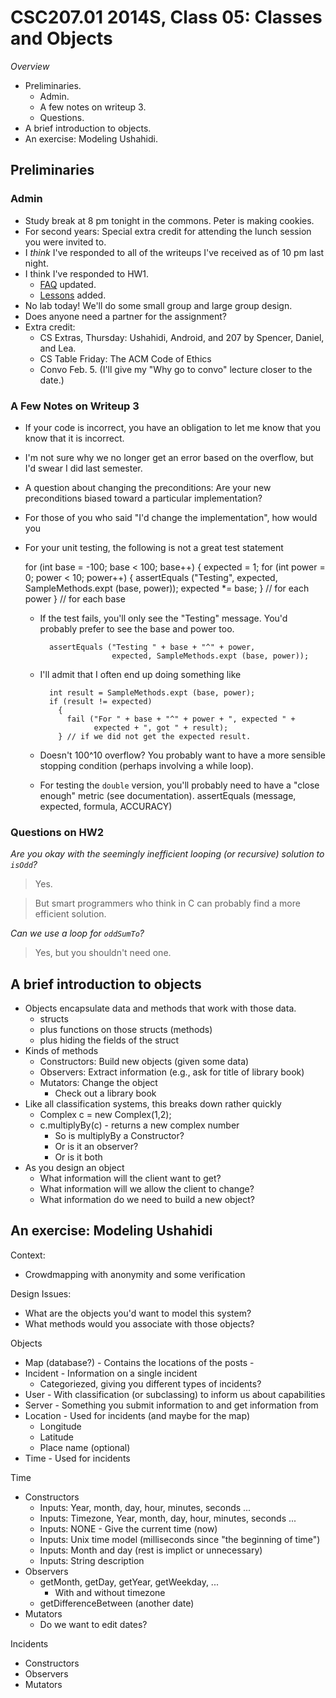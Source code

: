 CSC207.01 2014S, Class 05: Classes and Objects
==============================================

_Overview_

* Preliminaries.
    * Admin.
    * A few notes on writeup 3.
    * Questions.
* A brief introduction to objects.
* An exercise: Modeling Ushahidi.

Preliminaries
-------------

### Admin

* Study break at 8 pm tonight in the commons.  Peter is making cookies.
* For second years: Special extra credit for attending the lunch session
  you were invited to.
* I *think* I've responded to all of the writeups I've received as of
  10 pm last night.
* I think I've responded to HW1.
    * [FAQ](../handouts/faq.html) updated.
    * [Lessons](../handouts/lessons.html) added.
* No lab today!  We'll do some small group and large group design.
* Does anyone need a partner for the assignment?
* Extra credit: 
    * CS Extras, Thursday: Ushahidi, Android, and 207 
      by Spencer, Daniel, and Lea.
    * CS Table Friday: The ACM Code of Ethics
    * Convo Feb. 5.  (I'll give my "Why go to convo" lecture closer to the date.)     

### A Few Notes on Writeup 3

* If your code is incorrect, you have an obligation to let me know that
  you know that it is incorrect.
* I'm not sure why we no longer get an error based on the overflow, but
  I'd swear I did last semester.
* A question about changing the preconditions: Are your new preconditions
  biased toward a particular implementation?
* For those of you who said "I'd change the implementation", how would you
* For your unit testing, the following is not a great test statement

    for (int base = -100; base < 100; base++)
      {
        expected = 1;
        for (int power = 0; power < 10; power++)
          {
            assertEquals ("Testing", expected, SampleMethods.expt (base, power));
            expected *= base;
          } // for each power
      } // for each base

    * If the test fails, you'll only see the "Testing" message.  You'd
      probably prefer to see the base and power too.  

            assertEquals ("Testing " + base + "^" + power, 
                          expected, SampleMethods.expt (base, power));
           
    * I'll admit that I often end up doing something like

            int result = SampleMethods.expt (base, power);
            if (result != expected)
              {
                fail ("For " + base + "^" + power + ", expected " +
                      expected + ", got " + result);
              } // if we did not get the expected result.

    * Doesn't 100^10 overflow?  You probably want to have a more sensible
      stopping condition (perhaps involving a while loop).
    * For testing the `double` version, you'll probably need to have a
      "close enough" metric (see documentation).
         assertEquals (message, expected, formula, ACCURACY)
        
### Questions on HW2

_Are you okay with the seemingly inefficient looping (or recursive) solution 
to `isOdd`?_

> Yes.

> But smart programmers who think in C can probably find a more efficient
solution.  

_Can we use a loop for `oddSumTo`?_

> Yes, but you shouldn't need one.

A brief introduction to objects
-------------------------------

* Objects encapsulate data and methods that work with those data.
    * structs
    * plus functions on those structs (methods)
    * plus hiding the fields of the struct
* Kinds of methods
    * Constructors: Build new objects (given some data)
    * Observers: Extract information (e.g., ask for title of library book)
    * Mutators: Change the object
        * Check out a library book
* Like all classification systems, this breaks down rather quickly
    * Complex c = new Complex(1,2);
    * c.multiplyBy(c) - returns a new complex number
        * So is multiplyBy a Constructor?
        * Or is it an observer?
        * Or is it both
* As you design an object
    * What information will the client want to get?
    * What information will we allow the client to change?
    * What information do we need to build a new object?

An exercise: Modeling Ushahidi
------------------------------

Context: 

* Crowdmapping with anonymity and some verification

Design Issues:

* What are the objects you'd want to model this system?
* What methods would you associate with those objects?

Objects

* Map (database?) - Contains the locations of the posts -
* Incident - Information on a single incident
    * Categoriezed, giving you different types of incidents?
* User - With classification (or subclassing) to inform us about capabilities
* Server - Something you submit information to and get information from
* Location - Used for incidents (and maybe for the map)
    * Longitude
    * Latitude
    * Place name (optional)
* Time - Used for incidents

Time

* Constructors
     * Inputs: Year, month, day, hour, minutes, seconds ...
     * Inputs: Timezone, Year, month, day, hour, minutes, seconds ...
     * Inputs: NONE - Give the current time (now)
     * Inputs: Unix time model (milliseconds since "the beginning of time")
     * Inputs: Month and day (rest is implict or unnecessary)
     * Inputs: String description
* Observers
     * getMonth, getDay, getYear, getWeekday, ...
         * With and without timezone
     * getDifferenceBetween (another date)
* Mutators
     * Do we want to edit dates?

Incidents

* Constructors
* Observers
* Mutators
